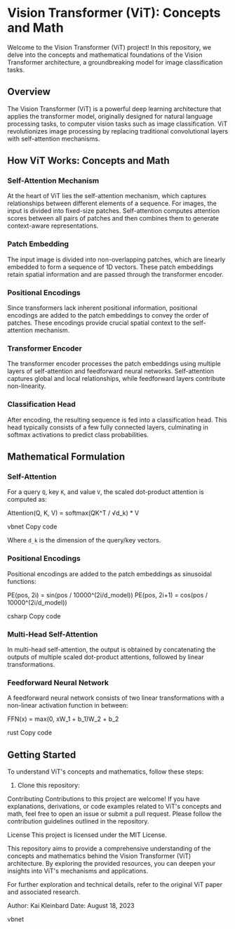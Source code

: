 # Vision Transformer (ViT): Concepts and Math

Welcome to the Vision Transformer (ViT) project! In this repository, we delve into the concepts and mathematical foundations of the Vision Transformer architecture, a groundbreaking model for image classification tasks.

## Overview

The Vision Transformer (ViT) is a powerful deep learning architecture that applies the transformer model, originally designed for natural language processing tasks, to computer vision tasks such as image classification. ViT revolutionizes image processing by replacing traditional convolutional layers with self-attention mechanisms.

## How ViT Works: Concepts and Math

### Self-Attention Mechanism

At the heart of ViT lies the self-attention mechanism, which captures relationships between different elements of a sequence. For images, the input is divided into fixed-size patches. Self-attention computes attention scores between all pairs of patches and then combines them to generate context-aware representations.

### Patch Embedding

The input image is divided into non-overlapping patches, which are linearly embedded to form a sequence of 1D vectors. These patch embeddings retain spatial information and are passed through the transformer encoder.

### Positional Encodings

Since transformers lack inherent positional information, positional encodings are added to the patch embeddings to convey the order of patches. These encodings provide crucial spatial context to the self-attention mechanism.

### Transformer Encoder

The transformer encoder processes the patch embeddings using multiple layers of self-attention and feedforward neural networks. Self-attention captures global and local relationships, while feedforward layers contribute non-linearity.

### Classification Head

After encoding, the resulting sequence is fed into a classification head. This head typically consists of a few fully connected layers, culminating in softmax activations to predict class probabilities.

## Mathematical Formulation

### Self-Attention

For a query `Q`, key `K`, and value `V`, the scaled dot-product attention is computed as:

Attention(Q, K, V) = softmax(QK^T / √d_k) * V

vbnet
Copy code

Where `d_k` is the dimension of the query/key vectors.

### Positional Encodings

Positional encodings are added to the patch embeddings as sinusoidal functions:

PE(pos, 2i) = sin(pos / 10000^(2i/d_model))
PE(pos, 2i+1) = cos(pos / 10000^(2i/d_model))

csharp
Copy code

### Multi-Head Self-Attention

In multi-head self-attention, the output is obtained by concatenating the outputs of multiple scaled dot-product attentions, followed by linear transformations.

### Feedforward Neural Network

A feedforward neural network consists of two linear transformations with a non-linear activation function in between:

FFN(x) = max(0, xW_1 + b_1)W_2 + b_2

rust
Copy code

## Getting Started

To understand ViT's concepts and mathematics, follow these steps:

1. Clone this repository:

Contributing
Contributions to this project are welcome! If you have explanations, derivations, or code examples related to ViT's concepts and math, feel free to open an issue or submit a pull request. Please follow the contribution guidelines outlined in the repository.

License
This project is licensed under the MIT License.

This repository aims to provide a comprehensive understanding of the concepts and mathematics behind the Vision Transformer (ViT) architecture. By exploring the provided resources, you can deepen your insights into ViT's mechanisms and applications.

For further exploration and technical details, refer to the original ViT paper and associated research.

Author: Kai Kleinbard
Date: August 18, 2023

vbnet